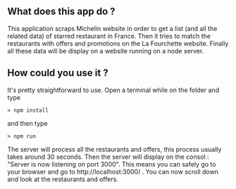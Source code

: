 ## What does this app do ?
This application scraps Michelin website in order to get a list (and all the related data) of starred restaurant in France.
Then it tries to match the restaurants with offers and promotions on the La Fourchette website. Finally all these data will be display on a website running on a node server.

## How could you use it ?
It's pretty straightforward to use. Open a terminal while on the folder and type 
```{sh}
> npm install
```
 and then type 
 ```{sh}
 > npm run
 ```
The server will process all the restaurants and offers, this process usually takes around 30 seconds.
Then the server will display on the consol : "Server is now listening on port 3000". 
This means you can safely go to your browser and go to http://localhost:3000/ . 
You can now scroll down and look at the restaurants and offers.
